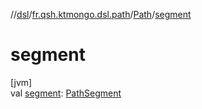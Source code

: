 //[dsl](../../../index.md)/[fr.qsh.ktmongo.dsl.path](../index.md)/[Path](index.md)/[segment](segment.md)

# segment

[jvm]\
val [segment](segment.md): [PathSegment](../-path-segment/index.md)
